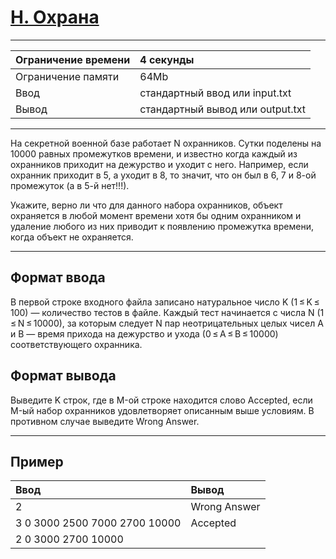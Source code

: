 # [H. Охрана](https://contest.yandex.ru/contest/27883/problems/H/)

---
| Ограничение времени | 4 секунды |
| :--- |:---|
| Ограничение памяти | 64Mb |
| Ввод | стандартный ввод или input.txt |
| Вывод | стандартный вывод или output.txt |
---
На секретной военной базе работает N охранников. Сутки поделены на 10000 равных промежутков времени, и известно когда каждый из охранников приходит на дежурство и уходит с него. Например, если охранник приходит в 5, а уходит в 8, то значит, что он был в 6, 7 и 8-ой промежуток (а в 5-й нет!!!).

Укажите, верно ли что для данного набора охранников, объект охраняется в любой момент времени хотя бы одним охранником и удаление любого из них приводит к появлению промежутка времени, когда объект не охраняется.

---
## Формат ввода
В первой строке входного файла записано натуральное число K (1 ≤ K ≤ 100) — количество тестов в файле. Каждый тест начинается с числа N (1 ≤ N ≤ 10000), за которым следует N пар неотрицательных целых чисел A и B — время прихода на дежурство и ухода (0 ≤ A ≤ B ≤ 10000) соответствующего охранника.

## Формат вывода
Выведите K строк, где в M-ой строке находится слово Accepted, если M-ый набор охранников удовлетворяет описанным выше условиям. В противном случае выведите Wrong Answer.

---
## Пример

| Ввод  | Вывод  |
| :--- | :--- |
| 2 | Wrong Answer |
| 3 0 3000 2500 7000 2700 10000 | Accepted |
| 2 0 3000 2700 10000 |  |
